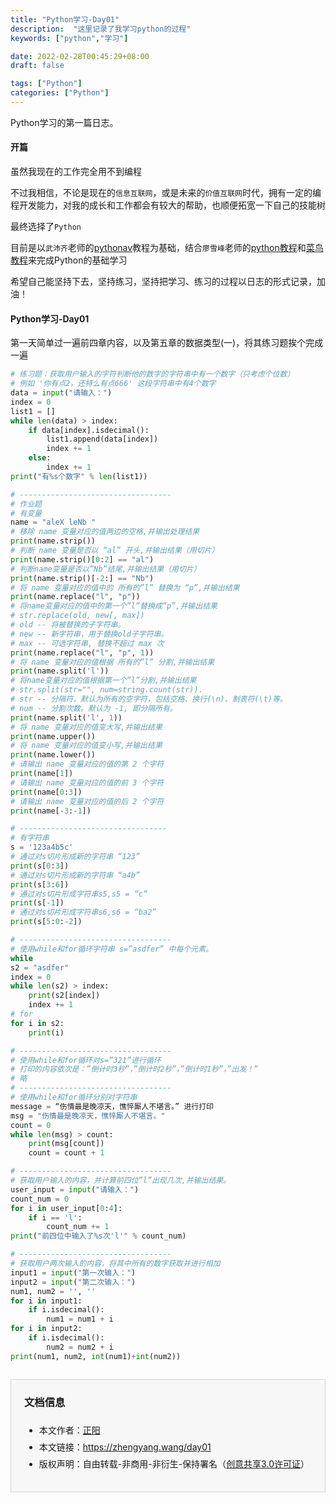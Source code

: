 ```yaml
---
title: "Python学习-Day01"
description:  "这里记录了我学习python的过程"
keywords: ["python","学习"]

date: 2022-02-28T00:45:29+08:00
draft: false

tags: ["Python"]
categories: ["Python"]
---
```


Python学习的第一篇日志。

<!--more-->

#### 开篇

虽然我现在的工作完全用不到编程

不过我相信，不论是现在的`信息互联网`，或是未来的`价值互联网`时代，拥有一定的编程开发能力，对我的成长和工作都会有较大的帮助，也顺便拓宽一下自己的技能树

最终选择了`Python`

目前是以`武沛齐`老师的[pythonav](https://pythonav.com)教程为基础，结合`廖雪峰`老师的[python教程](https://www.liaoxuefeng.com/wiki/1016959663602400)和[菜鸟教程](https://www.runoob.com/python3/python3-tutorial.html)来完成Python的基础学习

希望自己能坚持下去，坚持练习，坚持把学习、练习的过程以日志的形式记录，加油！

#### Python学习-Day01

第一天简单过一遍前四章内容，以及第五章的数据类型(一)，将其练习题挨个完成一遍

```python
# 练习题：获取用户输入的字符判断他的数字的字符串中有一个数字（只考虑个位数）
# 例如 '你有点2，还特么有点666' 这段字符串中有4个数字
data = input("请输入：")
index = 0
list1 = []
while len(data) > index:
    if data[index].isdecimal():
        list1.append(data[index])
        index += 1
    else:
        index += 1
print("有%s个数字" % len(list1))

# ----------------------------------
# 作业题
# 有变量
name = "aleX leNb "
# 移除 name 变量对应的值两边的空格,并输出处理结果
print(name.strip())
# 判断 name 变量是否以 “al” 开头,并输出结果（用切片）
print(name.strip()[0:2] == "al")
# 判断name变量是否以”Nb”结尾,并输出结果（用切片）
print(name.strip()[-2:] == "Nb")
# 将 name 变量对应的值中的 所有的”l” 替换为 “p”,并输出结果
print(name.replace("l", "p"))
# 将name变量对应的值中的第一个”l”替换成”p”,并输出结果
# str.replace(old, new[, max])
# old -- 将被替换的子字符串。
# new -- 新字符串，用于替换old子字符串。
# max -- 可选字符串, 替换不超过 max 次
print(name.replace("l", "p", 1))
# 将 name 变量对应的值根据 所有的”l” 分割,并输出结果
print(name.split('l'))
# 将name变量对应的值根据第一个”l”分割,并输出结果
# str.split(str="", num=string.count(str)).
# str -- 分隔符，默认为所有的空字符，包括空格、换行(\n)、制表符(\t)等。
# num -- 分割次数。默认为 -1, 即分隔所有。
print(name.split('l', 1))
# 将 name 变量对应的值变大写,并输出结果
print(name.upper())
# 将 name 变量对应的值变小写,并输出结果
print(name.lower())
# 请输出 name 变量对应的值的第 2 个字符
print(name[1])
# 请输出 name 变量对应的值的前 3 个字符
print(name[0:3])
# 请输出 name 变量对应的值的后 2 个字符
print(name[-3:-1])

# ---------------------------------
# 有字符串
s = '123a4b5c'
# 通过对s切片形成新的字符串 “123”
print(s[0:3])
# 通过对s切片形成新的字符串 “a4b”
print(s[3:6])
# 通过对s切片形成字符串s5,s5 = “c”
print(s[-1])
# 通过对s切片形成字符串s6,s6 = “ba2”
print(s[5:0:-2])

# ----------------------------------
# 使用while和for循环字符串 s=”asdfer” 中每个元素。
while
s2 = "asdfer"
index = 0
while len(s2) > index:
    print(s2[index])
    index += 1
# for
for i in s2:
    print(i)

# ----------------------------------
# 使用while和for循环对s=”321”进行循环
# 打印的内容依次是：”倒计时3秒”，”倒计时2秒”，”倒计时1秒”，”出发！”
# 略
# ----------------------------------
# 使用while和for循环分别对字符串
message = “伤情最是晚凉天，憔悴厮人不堪言。” 进行打印
msg = "伤情最是晚凉天，憔悴厮人不堪言。"
count = 0
while len(msg) > count:
    print(msg[count])
    count = count + 1

# ----------------------------------
# 获取用户输入的内容，并计算前四位”l”出现几次,并输出结果。
user_input = input("请输入：")
count_num = 0
for i in user_input[0:4]:
    if i == 'l':
        count_num += 1
print("前四位中输入了%s次'l'" % count_num)

# ----------------------------------
# 获取用户两次输入的内容，将其中所有的数字获取并进行相加
input1 = input("第一次输入：")
input2 = input("第二次输入：")
num1, num2 = '', ''
for i in input1:
    if i.isdecimal():
        num1 = num1 + i
for i in input2:
    if i.isdecimal():
        num2 = num2 + i
print(num1, num2, int(num1)+int(num2))

```





















<div style="margin-top:2em;padding:0 1.5em;border:1px solid #d3d3d3;background-color:#f7f7f7">
    <h3>文档信息</h3>
    <ul style="padding-bottom:1.5em;">
        <li style="padding-top:0.5em;">本文作者：<a href="https://zhengyang.wang/about" target="_blank">正阳</a></li>
        <li style="padding-top:0.5em;">本文链接：<a href="https://zhengyang.wang/day01/" target="_blank">https://zhengyang.wang/day01</a></li>
        <li style="padding-top:0.5em;">版权声明：自由转载-非商用-非衍生-保持署名（<a href="http://creativecommons.org/licenses/by-nc-nd/3.0/deed.zh" target="_blank">创意共享3.0许可证</a>）</li>
    </ul>
</div>
